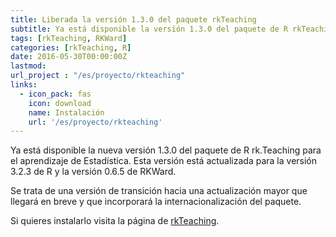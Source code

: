 ```yaml
---
title: Liberada la versión 1.3.0 del paquete rkTeaching
subtitle: Ya está disponible la versión 1.3.0 del paquete de R rkTeaching
tags: [rkTeaching, RKWard]
categories: [rkTeaching, R]
date: 2016-05-30T00:00:00Z
lastmod:
url_project : "/es/proyecto/rkteaching"
links:
  - icon_pack: fas
    icon: download
    name: Instalación
    url: '/es/proyecto/rkteaching'
---
```


Ya está disponible la nueva versión 1.3.0 del paquete de R rk.Teaching para el aprendizaje de Estadística.
Esta versión está actualizada para la versión 3.2.3 de R y la versión 0.6.5 de RKWard.

<!--more-->

Se trata de una versión de transición hacia una actualización mayor que llegará en breve y que incorporará la internacionalización del paquete.

Si quieres instalarlo visita la página de [rkTeaching](/es/proyecto/rkteaching).
